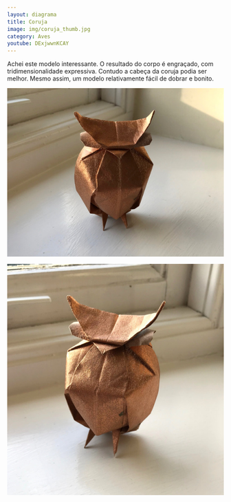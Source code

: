 ```yaml
---
layout: diagrama
title: Coruja
image: img/coruja_thumb.jpg
category: Aves
youtube: DExjwwnKCAY
---
```


Achei este modelo interessante. O resultado do corpo é engraçado, com tridimensionalidade expressiva. Contudo a cabeça da coruja podia ser melhor. Mesmo assim, um modelo relativamente fácil de dobrar e bonito.

![Coruja](../img/coruja.jpg)

![Coruja](../img/coruja2.jpg)